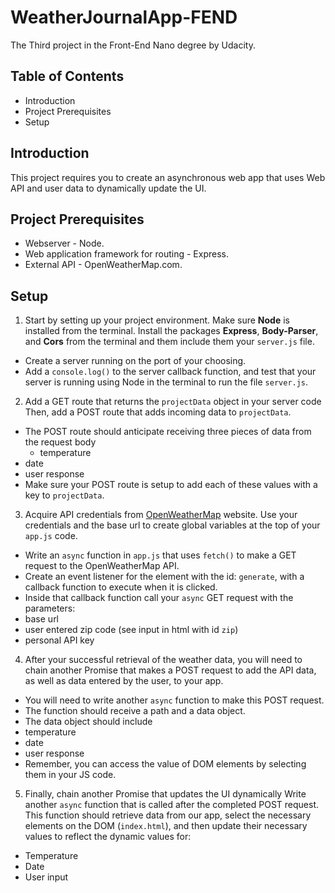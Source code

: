 # WeatherJournalApp-FEND
The Third project in the Front-End Nano degree by Udacity. 

## Table of Contents

* Introduction
* Project Prerequisites
* Setup

## Introduction

This project requires you to create an asynchronous web app that uses Web API and user data to dynamically update the UI.

## Project Prerequisites

* Webserver - Node.
* Web application framework for routing - Express.
* External API - OpenWeatherMap.com.

## Setup

1. Start by setting up your project environment. Make sure **Node** is installed from the terminal. Install the packages **Express**, **Body-Parser**, and **Cors** from the terminal and them include them your `server.js` file.
 - Create a server running on the port of your choosing.
 - Add a `console.log()` to the server callback function, and test that your server is running using Node in the terminal to run the file `server.js`.

2. Add a GET route that returns the `projectData` object in your server code Then, add a POST route that adds incoming data to `projectData`.
 - The POST route should anticipate receiving three pieces of data from the request body
     * temperature
  - date
  - user response
 - Make sure your POST route is setup to add each of these values with a key to `projectData`.

3. Acquire API credentials from [OpenWeatherMap](https://openweathermap.org/) website. Use your credentials and the base url to create global variables at the top of your `app.js` code.
 - Write an `async` function in `app.js` that uses `fetch()` to make a GET request to the OpenWeatherMap API.
 - Create an event listener for the element with the id: `generate`, with a callback function to execute when it is clicked.
 - Inside that callback function call your `async` GET request with the parameters:
  - base url
  - user entered zip code (see input in html with id `zip`)
  - personal API key

4. After your successful retrieval of the weather data, you will need to chain another Promise that makes a POST request to add the API data, as well as data entered by the user, to your app.

 - You will need to write another `async` function to make this POST request.
 - The function should receive a path and a data object.
 - The data object should include
  - temperature
  - date
  - user response
 - Remember, you can access the value of DOM elements by selecting them in your JS code.

5. Finally, chain another Promise that updates the UI dynamically Write another `async` function that is called after the completed POST request. This function should retrieve data from our app, select the necessary elements on the DOM (`index.html`), and then update their necessary values to reflect the dynamic values for:
 - Temperature
 - Date
 - User input
